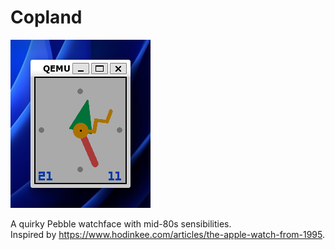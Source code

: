 # Copland

![screenshot](screenshot.png)

A quirky Pebble watchface with mid-80s sensibilities.  
Inspired by https://www.hodinkee.com/articles/the-apple-watch-from-1995.  